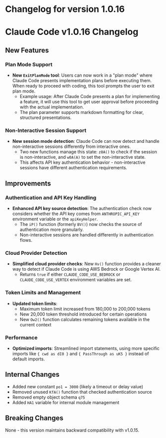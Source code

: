 # Changelog for version 1.0.16

# Claude Code v1.0.16 Changelog

## New Features

### Plan Mode Support
- **New `ExitPlanMode` tool**: Users can now work in a "plan mode" where Claude Code presents implementation plans before executing them. When ready to proceed with coding, this tool prompts the user to exit plan mode.
  - Example usage: After Claude Code presents a plan for implementing a feature, it will use this tool to get user approval before proceeding with the actual implementation.
  - The plan parameter supports markdown formatting for clear, structured presentations.

### Non-Interactive Session Support
- **New session mode detection**: Claude Code can now detect and handle non-interactive sessions differently from interactive ones.
  - Two new functions manage this state: `z0A()` to check if the session is non-interactive, and `w0A(A)` to set the non-interactive state.
  - This affects API key authentication behavior - non-interactive sessions have different authentication requirements.

## Improvements

### Authentication and API Key Handling
- **Enhanced API key source detection**: The authentication check now considers whether the API key comes from `ANTHROPIC_API_KEY` environment variable or the `apiKeyHelper`.
  - The `iP()` function (formerly `BV()`) now checks the source of authentication more granularly.
  - Non-interactive sessions are handled differently in authentication flows.

### Cloud Provider Detection
- **Simplified cloud provider checks**: New `Hv()` function provides a cleaner way to detect if Claude Code is using AWS Bedrock or Google Vertex AI.
  - Returns `true` if either `CLAUDE_CODE_USE_BEDROCK` or `CLAUDE_CODE_USE_VERTEX` environment variables are set.

### Token Limits and Management
- **Updated token limits**: 
  - Maximum token limit increased from 180,000 to 200,000 tokens
  - New 20,000 token threshold introduced for certain operations
  - New `Ow2()` function calculates remaining tokens available in the current context

### Performance
- **Optimized imports**: Streamlined import statements, using more specific imports like `{ cwd as dI0 }` and `{ PassThrough as uK5 }` instead of default imports.

## Internal Changes

- Added new constant `po1 = 3000` (likely a timeout or delay value)
- Removed unused `KfA()` function that checked authentication source
- Removed empty object schema `q75` 
- Added `HA1` variable for internal module management

## Breaking Changes

None - this version maintains backward compatibility with v1.0.15.
